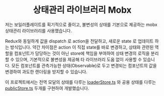 <h1 align='center'>상태관리 라이브러리 Mobx</h1>
저는 보일러플레이트를 획기적으로 줄이고, 불변성의 상태를 기본으로 제공하는 mobx 상태관리 라이브러리를 사용했습니다.

Redux와 동일하게 값을 dispatch 로 action을 전달하고, 새로운 state 로 업데이트 하는 방식입니다.
약간 차이점은 action 이 직접 state를 바로 변경하고, 상태와 관련된 역할을 컴포넌트가 담당하는 것이 아닌 store에 책임을 부여하여 상태 변경의 로직을 분리할 수 있으며, 기본적으로 불변성을 제공해 타 라이브러리 도움 없이 사용할 수 있습니다.
모든 컴포넌트를 관측가능한 상태(Observable)로 두고 변경되는 컴포넌트의 값을 변경하여 과도한 랜더링을 방지할 수 있습니다.

이 프로젝트에서는 전역 모달의 상태를 다루는 [loaderStore.ts](../stores/modalStore/loaderStore.ts) 와 공용 상태를 다루는 [publicStore.ts](../stores/publicStore.ts) 두개를 구현하여 개발했습니다.